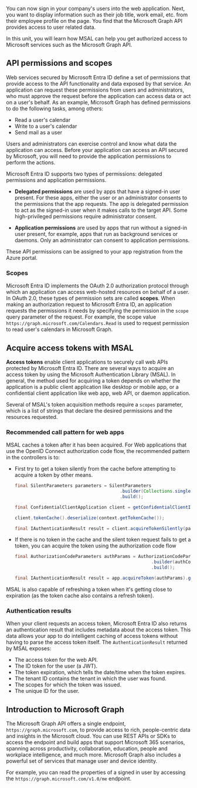 You can now sign in your company's users into the web application. Next, you want to display information such as their job title, work email, etc. from their employee profile on the page. You find that the Microsoft Graph API provides access to user related data.

In this unit, you will learn how MSAL can help you get authorized access to Microsoft services such as the Microsoft Graph API.

## API permissions and scopes

Web services secured by Microsoft Entra ID define a set of permissions that provide access to the API functionality and data exposed by that service. An application can request these permissions from users and administrators, who must approve the request before the application can access data or act on a user's behalf. As an example, Microsoft Graph has defined permissions to do the following tasks, among others:

* Read a user's calendar
* Write to a user's calendar
* Send mail as a user

Users and administrators can exercise control and know what data the application can access.
Before your application can access an API secured by Microsoft, you will need to provide the application permissions to perform the actions.

Microsoft Entra ID supports two types of permissions: delegated permissions and application permissions.

* **Delegated permissions** are used by apps that have a signed-in user present. For these apps, either the user or an administrator consents to the permissions that the app requests. The app is delegated permission to act as the signed-in user when it makes calls to the target API. Some high-privileged permissions require administrator consent.

* **Application permissions** are used by apps that run without a signed-in user present, for example, apps that run as background services or daemons. Only an administrator can consent to application permissions.

These API permissions can be assigned to your app registration from the Azure portal.

### Scopes

Microsoft Entra ID implements the OAuth 2.0 authorization protocol through which an application can access web-hosted resources on behalf of a user.
In OAuth 2.0, these types of permission sets are called **scopes**.  When making an authorization request to Microsoft Entra ID, an application requests the permissions it needs by specifying the permission in the `scope` query parameter of the request. For example, the scope value `https://graph.microsoft.com/Calendars.Read` is used to request permission to read user's calendars in Microsoft Graph.

## Acquire access tokens with MSAL

**Access tokens** enable client applications to securely call web APIs protected by Microsoft Entra ID. There are several ways to acquire an access token by using the Microsoft Authentication Library (MSAL). In general, the method used for acquiring a token depends on whether the application is a public client application like desktop or mobile app, or a confidential client application like web app, web API, or daemon application.

Several of MSAL's token acquisition methods require a `scopes` parameter, which is a list of strings that declare the desired permissions and the resources requested.

### Recommended call pattern for web apps

MSAL caches a token after it has been acquired. For Web applications that use the OpenID Connect authorization code flow, the recommended pattern in the controllers is to:

* First try to get a token silently from the cache before attempting to acquire a token by other means.

    ```Java
    final SilentParameters parameters = SilentParameters
                                            .builder(Collections.singleton(Config.SCOPES), context.getAccount())
                                            .build();

    final ConfidentialClientApplication client = getConfidentialClientInstance();
    
    client.tokenCache().deserialize(context.getTokenCache());

    final IAuthenticationResult result = client.acquireTokenSilently(parameters).get();
    ```

* If there is no token in the cache and the silent token request fails to get a token, you can acquire the token using the authorization code flow

    ```Java
    final AuthorizationCodeParameters authParams = AuthorizationCodeParameters
                                                        .builder(authCode, new URI(Config.REDIRECT_URI)).scopes(Collections.singleton(Config.SCOPES))
                                                        .build();

    final IAuthenticationResult result = app.acquireToken(authParams).get();
    ```

MSAL is also capable of refreshing a token when it's getting close to expiration (as the token cache also contains a refresh token).

### Authentication results

When your client requests an access token, Microsoft Entra ID also returns an authentication result that includes metadata about the access token. This data allows your app to do intelligent caching of access tokens without having to parse the access token itself. The `AuthenticationResult` returned by MSAL exposes:

* The access token for the web API.
* The ID token for the user (a JWT).
* The token expiration, which tells the date/time when the token expires.
* The tenant ID contains the tenant in which the user was found.
* The scopes for which the token was issued.
* The unique ID for the user.

## Introduction to Microsoft Graph

The Microsoft Graph API offers a single endpoint, `https://graph.microsoft.com`, to provide access to rich, people-centric data and insights in the Microsoft cloud. You can use REST APIs or SDKs to access the endpoint and build apps that support Microsoft 365 scenarios, spanning across productivity, collaboration, education, people and workplace intelligence, and much more. Microsoft Graph also includes a powerful set of services that manage user and device identity.

For example, you can read the properties of a signed in user by accessing the `https://graph.microsoft.com/v1.0/me` endpoint.

